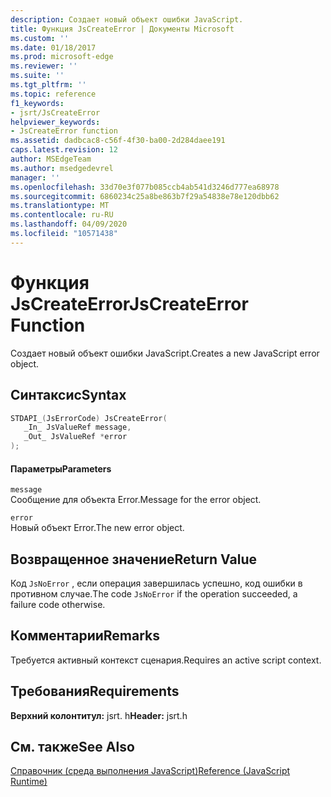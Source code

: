 ```yaml
---
description: Создает новый объект ошибки JavaScript.
title: Функция JsCreateError | Документы Microsoft
ms.custom: ''
ms.date: 01/18/2017
ms.prod: microsoft-edge
ms.reviewer: ''
ms.suite: ''
ms.tgt_pltfrm: ''
ms.topic: reference
f1_keywords:
- jsrt/JsCreateError
helpviewer_keywords:
- JsCreateError function
ms.assetid: dadbcac8-c56f-4f30-ba00-2d284daee191
caps.latest.revision: 12
author: MSEdgeTeam
ms.author: msedgedevrel
manager: ''
ms.openlocfilehash: 33d70e3f077b085ccb4ab541d3246d777ea68978
ms.sourcegitcommit: 6860234c25a8be863b7f29a54838e78e120dbb62
ms.translationtype: MT
ms.contentlocale: ru-RU
ms.lasthandoff: 04/09/2020
ms.locfileid: "10571438"
---
```

# <span data-ttu-id="d23cf-103">Функция JsCreateError</span><span class="sxs-lookup"><span data-stu-id="d23cf-103">JsCreateError Function</span></span>
<span data-ttu-id="d23cf-104">Создает новый объект ошибки JavaScript.</span><span class="sxs-lookup"><span data-stu-id="d23cf-104">Creates a new JavaScript error object.</span></span>  
  
## <span data-ttu-id="d23cf-105">Синтаксис</span><span class="sxs-lookup"><span data-stu-id="d23cf-105">Syntax</span></span>  
  
```cpp  
STDAPI_(JsErrorCode) JsCreateError(  
   _In_ JsValueRef message,  
   _Out_ JsValueRef *error  
);  
```  
  
#### <span data-ttu-id="d23cf-106">Параметры</span><span class="sxs-lookup"><span data-stu-id="d23cf-106">Parameters</span></span>  
 `message`  
 <span data-ttu-id="d23cf-107">Сообщение для объекта Error.</span><span class="sxs-lookup"><span data-stu-id="d23cf-107">Message for the error object.</span></span>  
  
 `error`  
 <span data-ttu-id="d23cf-108">Новый объект Error.</span><span class="sxs-lookup"><span data-stu-id="d23cf-108">The new error object.</span></span>  
  
## <span data-ttu-id="d23cf-109">Возвращенное значение</span><span class="sxs-lookup"><span data-stu-id="d23cf-109">Return Value</span></span>  
 <span data-ttu-id="d23cf-110">Код `JsNoError` , если операция завершилась успешно, код ошибки в противном случае.</span><span class="sxs-lookup"><span data-stu-id="d23cf-110">The code `JsNoError` if the operation succeeded, a failure code otherwise.</span></span>  
  
## <span data-ttu-id="d23cf-111">Комментарии</span><span class="sxs-lookup"><span data-stu-id="d23cf-111">Remarks</span></span>  
 <span data-ttu-id="d23cf-112">Требуется активный контекст сценария.</span><span class="sxs-lookup"><span data-stu-id="d23cf-112">Requires an active script context.</span></span>  
  
## <span data-ttu-id="d23cf-113">Требования</span><span class="sxs-lookup"><span data-stu-id="d23cf-113">Requirements</span></span>  
 <span data-ttu-id="d23cf-114">**Верхний колонтитул:** jsrt. h</span><span class="sxs-lookup"><span data-stu-id="d23cf-114">**Header:** jsrt.h</span></span>  
  
## <span data-ttu-id="d23cf-115">См. также</span><span class="sxs-lookup"><span data-stu-id="d23cf-115">See Also</span></span>  
 [<span data-ttu-id="d23cf-116">Справочник (среда выполнения JavaScript)</span><span class="sxs-lookup"><span data-stu-id="d23cf-116">Reference (JavaScript Runtime)</span></span>](../chakra-hosting/reference-javascript-runtime.md)